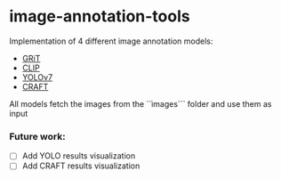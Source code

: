 # image-annotation-tools

Implementation of 4 different image annotation models:

- [GRiT](https://github.com/JialianW/GRiT)
- [CLIP](https://github.com/rmokady/CLIP_prefix_caption)
- [YOLOv7](https://github.com/WongKinYiu/yolov7)
- [CRAFT](https://github.com/clovaai/CRAFT-pytorch)

All models fetch the images from the ``ìmages``` folder and use them as input

### Future work:

- [ ] Add YOLO results visualization
- [ ] Add CRAFT results visualization